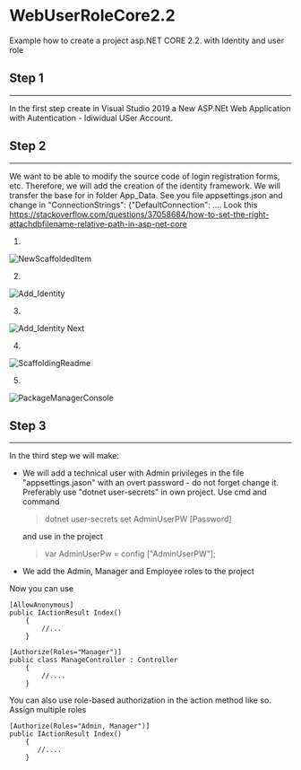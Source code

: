 
# WebUserRoleCore2.2

Example  how to create a project asp.NET CORE 2.2. with Identity and user role

## Step 1 
---
In the first step create in Visual Studio 2019 a New ASP.NEt Web Application with Autentication - Idiwidual USer Account.

## Step 2
---
We want to be able to modify the source code of login registration forms, etc. Therefore, we will add the creation of the identity framework.
We will transfer the base  for in folder App_Data. See you file appsettings.json and change in  "ConnectionStrings": {"DefaultConnection": .... Look this
https://stackoverflow.com/questions/37058684/how-to-set-the-right-attachdbfilename-relative-path-in-asp-net-core

1. 
![NewScaffoldedItem](https://github.com/jmadrala/WebUserRoleCore2.2/tree/Step2/Image/1_NewScaffoldedItem.PNG "1")

2.
![Add_Identity](https://github.com/jmadrala/WebUserRoleCore2.2/tree/Step2/Image/2_Add_Identity.PNG "2")

3.
![Add_Identity Next](https://github.com/jmadrala/WebUserRoleCore2.2/tree/Step2/Image/3_Add_Identity_Next.PNG "3")

4.
![ScaffoldingReadme](https://github.com/jmadrala/WebUserRoleCore2.2/tree/Step2/Image/4_ScaffoldingReadme.png "4")

5.
![PackageManagerConsole](https://github.com/jmadrala/WebUserRoleCore2.2/tree/Step2/Image/5_PackageManagerConsole_Initial.PNG "5")


## Step 3
---
In the third step we will make:
- We will add a technical user with Admin privileges in the file "appsettings.jason" with an overt password - do not forget change it.
Preferably use "dotnet user-secrets" in own project. Use cmd and command

    >dotnet user-secrets set AdminUserPW [Password]
    
    and use in the project

    >var AdminUserPw = config ["AdminUserPW"];

        

- We add the Admin, Manager and Employee roles to the project

Now you can use

    [AllowAnonymous]
    public IActionResult Index()
        {
            //...
        }

    [Authorize(Roles="Manager")]
    public class ManageController : Controller
        {
            //....
        }

You can also use role-based authorization in the action method like so.
Assign multiple roles

    [Authorize(Roles="Admin, Manager")]
    public IActionResult Index()
        {
           //....
        }